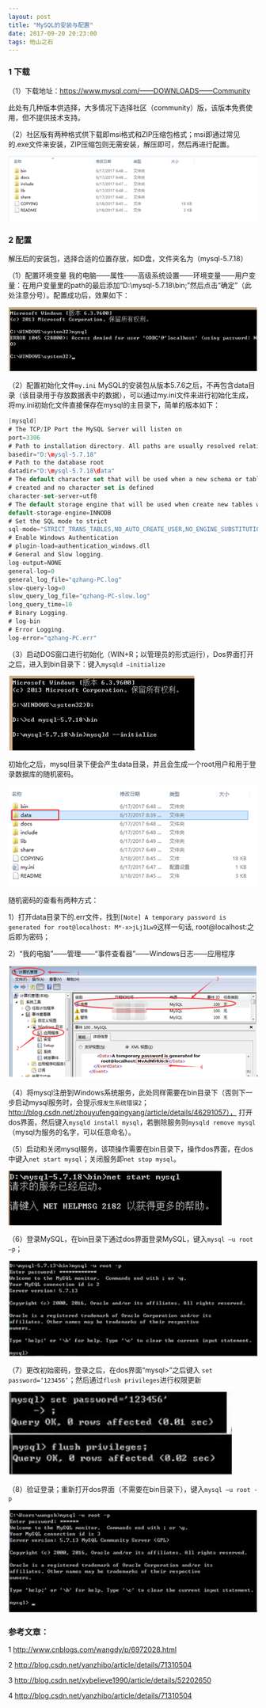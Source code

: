```yaml
---
layout: post
title: "MySQL的安装与配置"
date: 2017-09-20 20:23:00
tags: 他山之石
---
```

### 1 下载

（1）下载地址：https://www.mysql.com/——DOWNLOADS——Community

 此处有几种版本供选择，大多情况下选择社区（community）版，该版本免费使用，但不提供技术支持。

（2）社区版有两种格式供下载即msi格式和ZIP压缩包格式；msi即通过常见的.exe文件来安装，ZIP压缩包则无需安装，解压即可，然后再进行配置。

![](/assets/images/2017/mysql_deploy/msq1.PNG)
  
### 2 配置
  
  解压后的安装包，选择合适的位置存放，如D盘，文件夹名为（mysql-5.7.18）
  
（1）配置环境变量
我的电脑——属性——高级系统设置——环境变量——用户变量：在用户变量里的path的最后添加“D:\mysql-5.7.18\bin;”然后点击“确定”（此处注意分号）。配置成功后，效果如下：
	
![](/assets/images/2017/mysql_deploy/msq2.PNG)

（2）配置初始化文件`my.ini`
MySQL的安装包从版本5.7.6之后，不再包含data目录（该目录用于存放数据表中的数据），可以通过my.ini文件来进行初始化生成，将my.ini初始化文件直接保存在mysql的主目录下，简单的版本如下：
      
```swift
[mysqld]
# The TCP/IP Port the MySQL Server will listen on
port=3306
# Path to installation directory. All paths are usually resolved relative to this.
basedir="D:\mysql-5.7.18"
# Path to the database root
datadir="D:\mysql-5.7.18\data"
# The default character set that will be used when a new schema or table is
# created and no character set is defined
character-set-server=utf8
# The default storage engine that will be used when create new tables when
default-storage-engine=INNODB
# Set the SQL mode to strict
sql-mode="STRICT_TRANS_TABLES,NO_AUTO_CREATE_USER,NO_ENGINE_SUBSTITUTION"
# Enable Windows Authentication
# plugin-load=authentication_windows.dll
# General and Slow logging.
log-output=NONE
general-log=0
general_log_file="qzhang-PC.log"
slow-query-log=0
slow_query_log_file="qzhang-PC-slow.log"
long_query_time=10
# Binary Logging.
# log-bin
# Error Logging.
log-error="qzhang-PC.err"
```

（3）启动DOS窗口进行初始化（WIN+R；以管理员的形式运行），Dos界面打开之后，进入到bin目录下：键入`mysqld –initialize`

![](/assets/images/2017/mysql_deploy/msq3.PNG)

初始化之后，mysql目录下便会产生data目录，并且会生成一个root用户和用于登录数据库的随机密码。

![](/assets/images/2017/mysql_deploy/msq4.PNG)

随机密码的查看有两种方式：

1）打开data目录下的.err文件，找到`[Note] A temporary password is generated for root@localhost: M*-x>jLj1Lw9`这样一句话, root@localhost:之后即为密码；

2）“我的电脑”——管理——“事件查看器”——Windows日志——应用程序

![](/assets/images/2017/mysql_deploy/msq5.PNG)

（4）将mysql注册到Windows系统服务，此处同样需要在bin目录下（否则下一步启动mysql服务时，会提示`报发生系统错误2`；
http://blog.csdn.net/zhouyufengqingyang/article/details/46291057）， 打开dos界面，然后键入`mysqld install mysql`，若删除服务则`mysqld remove mysql`（mysql为服务的名字，可以任意命名）。

（5）启动和关闭mysql服务，该项操作需要在bin目录下，操作dos界面，在dos中键入`net start mysql`；关闭服务即`net stop mysql`。

![](/assets/images/2017/mysql_deploy/msq6.PNG)
 
（6）登录MySQL，在bin目录下通过dos界面登录MySQL，键入`mysql –u root –p`；

![](/assets/images/2017/mysql_deploy/msq7.PNG)

（7）更改初始密码，登录之后，在dos界面“mysql>”之后键入 `set password=‘123456’`；然后通过`flush privileges`进行权限更新

![](/assets/images/2017/mysql_deploy/msq8.PNG)

（8）验证登录；重新打开dos界面（不需要在bin目录下），键入`mysql –u root -p`

![](/assets/images/2017/mysql_deploy/msq9.PNG)


### 参考文章：
1 http://www.cnblogs.com/wangdy/p/6972028.html

2 http://blog.csdn.net/yanzhibo/article/details/71310504

3 http://blog.csdn.net/xybelieve1990/article/details/52202650

4 http://blog.csdn.net/yanzhibo/article/details/71310504








 

